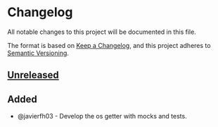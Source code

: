 # Changelog
All notable changes to this project will be documented in this file.

The format is based on [Keep a Changelog](https://keepachangelog.com/en/1.0.0/), and this project adheres to [Semantic Versioning](https://semver.org/spec/v2.0.0.html).

## [Unreleased]
## Added
- @javierfh03 - Develop the os getter with mocks and tests.

[Unreleased]: https://github.com/Lagatrix/host_lib.git
